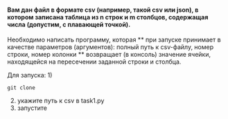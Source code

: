 #### Вам дан файл в формате csv (например, такой csv или json), в котором записана таблица из n строк и m столбцов, содержащая числа (допустим, с плавающей точкой).
Необходимо написать программу, которая
** при запуске принимает в качестве параметров (аргументов): полный путь к csv-файлу, номер строки, номер колонки
** возвращает (в консоль) значение ячейки, находящейся на пересечении заданной строки и столбца.

Для запуска:
1) 
```
git clone
```
2) укажите путь к csv в task1.py
3) запустите